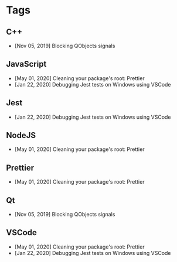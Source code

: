 # Tags

## C++

- [Nov 05, 2019] Blocking QObjects signals

## JavaScript

- [May 01, 2020] Cleaning your package's root: Prettier
- [Jan 22, 2020] Debugging Jest tests on Windows using VSCode

## Jest

- [Jan 22, 2020] Debugging Jest tests on Windows using VSCode

## NodeJS

- [May 01, 2020] Cleaning your package's root: Prettier

## Prettier

- [May 01, 2020] Cleaning your package's root: Prettier

## Qt

- [Nov 05, 2019] Blocking QObjects signals

## VSCode

- [May 01, 2020] Cleaning your package's root: Prettier
- [Jan 22, 2020] Debugging Jest tests on Windows using VSCode
